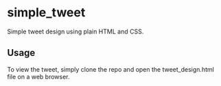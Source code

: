 # simple_tweet
Simple tweet design using plain HTML and CSS.


## Usage

To view the tweet, simply clone the repo and open the tweet_design.html file on a web browser.
